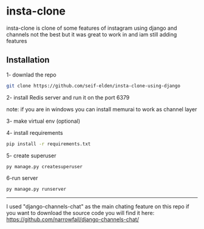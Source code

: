 # insta-clone

insta-clone is clone of some features of instagram using django and channels not the best but it was great to work in and iam still adding features

## Installation

1- downlad the repo
```bash
git clone https://github.com/seif-elden/insta-clone-using-django
```

2- install Redis server and run it on the port 6379

note: if you are in windows you can install memurai to work as channel layer

3- make virtual env (optional)

   
4- install requirements
```bash
pip install -r requirements.txt
```
5- create superuser
```bash
py manage.py createsuperuser
```

6-run server 
```bash
py manage.py runserver
```

<hr>

 I used "django-channels-chat" as the main chating feature on this repo if you want to download the source code you will find it here: https://github.com/narrowfail/django-channels-chat/
